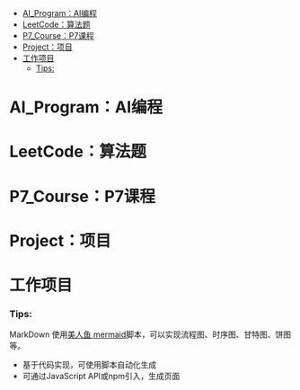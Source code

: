 
<!-- @import "[TOC]" {cmd="toc" depthFrom=1 depthTo=6 orderedList=false} -->

<!-- code_chunk_output -->

- [AI_Program：AI编程](#ai_programai编程)
- [LeetCode：算法题](#leetcode算法题)
- [P7_Course：P7课程](#p7_coursep7课程)
- [Project：项目](#project项目)
- [工作项目](#工作项目)
    - [Tips:](#tips)

<!-- /code_chunk_output -->

# AI_Program：AI编程
# LeetCode：算法题
# P7_Course：P7课程
# Project：项目
# 工作项目

### Tips:
MarkDown 使用[美人鱼 mermaid](https://mermaid-js.github.io/mermaid/#/README)脚本，可以实现流程图、时序图、甘特图、饼图等。
* 基于代码实现，可使用脚本自动化生成
* 可通过JavaScript API或npm引入，生成页面
